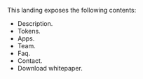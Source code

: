 This landing exposes the following contents:

- Description.
- Tokens.
- Apps.
- Team.
- Faq.
- Contact.
- Download whitepaper.